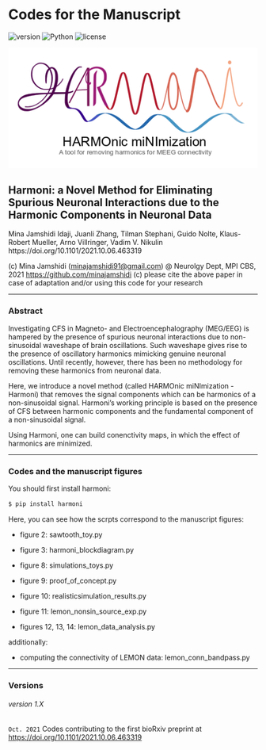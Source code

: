 # Codes for the Manuscript

![version](https://img.shields.io/badge/version-1.1-blue)
![Python](https://img.shields.io/badge/Python-3.6-green)
![license](https://img.shields.io/badge/license-MIT-orange)


<p align="center">
  <img src="harmoni_logo.png"/>
</p>

<h2>Harmoni: a Novel Method for Eliminating Spurious Neuronal Interactions due to the Harmonic Components in Neuronal Data</h2>
Mina Jamshidi Idaji, Juanli Zhang, Tilman Stephani, Guido Nolte, Klaus-Robert Mueller, Arno Villringer, Vadim V. Nikulin
https://doi.org/10.1101/2021.10.06.463319 

(c) Mina Jamshidi (minajamshidi91@gmail.com) @ Neurolgy Dept, MPI CBS, 2021
https://github.com/minajamshidi
(c) please cite the above paper in case of adaptation and/or using this code for your research

-----------------------------------------------------------------------

<h3>Abstract</h3>

Investigating CFS in Magneto- and Electroencephalography (MEG/EEG) is hampered by the presence of spurious neuronal interactions due to non-sinusoidal waveshape of brain oscillations. Such waveshape gives rise to the presence of oscillatory harmonics mimicking genuine neuronal oscillations. Until recently, however, there has been no methodology for removing these harmonics from neuronal data. 

Here, we introduce a novel method (called HARMOnic miNImization - Harmoni) that removes the signal components which can be harmonics of a non-sinusoidal signal. Harmoni’s working principle is based on the presence of CFS between harmonic components and the fundamental component of a non-sinusoidal signal. 

Using Harmoni, one can build conenctivity maps, in which the effect of harmonics are minimized.

-----------------------------------------------------------------------

<h3>Codes and the manuscript figures</h3>

You should first install harmoni:

```bash
$ pip install harmoni
```


Here, you can see how the scrpts correspond to the manuscript figures:

* figure 2: sawtooth_toy.py

* figure 3: harmoni_blockdiagram.py 

* figure 8: simulations_toys.py 

* figure 9: proof_of_concept.py 

* figure 10: realisticsimulation_results.py 

* figure 11: lemon_nonsin_source_exp.py 

* figures 12, 13, 14: lemon_data_analysis.py 

additionally:

* computing the connectivity of LEMON data: lemon_conn_bandpass.py 

-----------------------------------------------------------------------

<h3>Versions</h3>

###### version 1.X
`Oct. 2021` Codes contributing to the first bioRxiv preprint at https://doi.org/10.1101/2021.10.06.463319 




